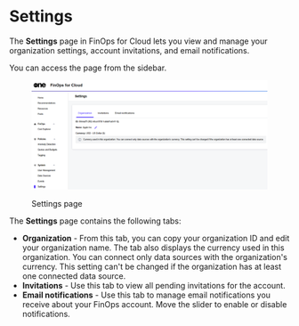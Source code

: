 # Settings

The **Settings** page in FinOps for Cloud lets you view and manage your organization settings, account invitations, and email notifications.

You can access the page from the sidebar.

<figure><img src="../../.gitbook/assets/finOps_settings.png" alt=""><figcaption><p>Settings page</p></figcaption></figure>

The **Settings** page contains the following tabs:

* **Organization** - From this tab, you can copy your organization ID and edit your organization name. The tab also displays the currency used in this organization. You can connect only data sources with the organization's currency. This setting can't be changed if the organization has at least one connected data source.
* **Invitations** - Use this tab to view all pending invitations for the account.
* **Email notifications** - Use this tab to manage email notifications you receive about your FinOps account. Move the slider to enable or disable notifications.
